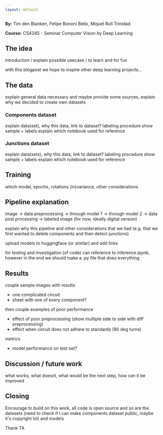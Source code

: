 ```yaml
---
layout: default
---
```


<!-- PENALTIES FOR BLOG
- No results, or not enough motivation for why there are no results
- Not enough effort shown
- Results are not explained
- Results are inconsistent and not motivated
- Insufficient "computer vision" alignment
- Unclear why an experiment is done (what question is answered by it, and why is this question interesting)

- The text is not stand-alone; it's not peer understandable.
- Using a term before defining/motivating it.
- Unclear logical reasoning step.
- Inconsistent use of terminology.
- Too much unnecessary detail. -->

**By:** Tim den Blanken, Felipe Bononi Bello, Miquel Rull Trinidad

**Course:** CS4245 - Seminar Computer Vision by Deep Learning

## The idea
introduction / explain possible usecase / to learn and for fun

with this blogpost we hope to inspire other deep learning projects...

## The data
explain general data necessary and maybe provide some sources, explain why we decided to create own datasets

### Components dataset
explain data(set), why this data, link to dataset?
labeling procedure
show sample + labels
explain which notebook used for reference

### Junctions dataset
explain data(sets), why this data, link to dataset?
labeling procedure
show sample + labels
explain which notebook used for reference

## Training
which model, epochs, rotations (in)variance, other considerations

## Pipeline explanation
image -> data preprocessing -> through model 1 -> through model 2 -> data post processing -> labeled image (for now, ideally digital version)

explain why this pipeline and other considerations that we had (e.g. that we first wanted to delete components and then detect junctions)

upload models to huggingface (or similar) and add links

for testing and investigation (of code) can reference to inference.ipynb, however in the end we should make a .py file that does everything

## Results
couple sample images with results
- one complicated circuit
- sheet with one of every component?

then couple examples of poor performance
- effect of poor preprocessing (show multiple side to side with diff preprocessing)
- effect when circuit does not adhere to standards (90 deg turns)

metrics
- model performance on test set?

## Discussion / future work
what works, what doesnt, what would be the next step, how can it be improved

## Closing
Encourage to build on this work, all code is open source and so are the datasets (need to check if I can make components dataset public, maybe it's copyright lol) and models

Thank TA

<!-- Text can be **bold**, _italic_, or ~~strikethrough~~.

[Link to another page](./another-page.html).

There should be whitespace between paragraphs.

There should be whitespace between paragraphs. We recommend including a README, or a file with information about your project.

# Header 1

This is a normal paragraph following a header. GitHub is a code hosting platform for version control and collaboration. It lets you and others work together on projects from anywhere.

## Header 2

> This is a blockquote following a header.
>
> When something is important enough, you do it even if the odds are not in your favor.

### Header 3

```js
// Javascript code with syntax highlighting.
var fun = function lang(l) {
  dateformat.i18n = require('./lang/' + l)
  return true;
}
```

```ruby
# Ruby code with syntax highlighting
GitHubPages::Dependencies.gems.each do |gem, version|
  s.add_dependency(gem, "= #{version}")
end
```

#### Header 4

*   This is an unordered list following a header.
*   This is an unordered list following a header.
*   This is an unordered list following a header.

##### Header 5

1.  This is an ordered list following a header.
2.  This is an ordered list following a header.
3.  This is an ordered list following a header.

###### Header 6

| head1        | head two          | three |
|:-------------|:------------------|:------|
| ok           | good swedish fish | nice  |
| out of stock | good and plenty   | nice  |
| ok           | good `oreos`      | hmm   |
| ok           | good `zoute` drop | yumm  |

### There's a horizontal rule below this.

* * *

### Here is an unordered list:

*   Item foo
*   Item bar
*   Item baz
*   Item zip

### And an ordered list:

1.  Item one
1.  Item two
1.  Item three
1.  Item four

### And a nested list:

- level 1 item
  - level 2 item
  - level 2 item
    - level 3 item
    - level 3 item
- level 1 item
  - level 2 item
  - level 2 item
  - level 2 item
- level 1 item
  - level 2 item
  - level 2 item
- level 1 item

### Small image

![Octocat](https://github.githubassets.com/images/icons/emoji/octocat.png)

### Large image

![Branching](https://guides.github.com/activities/hello-world/branching.png)


### Definition lists can be used with HTML syntax.

<dl>
<dt>Name</dt>
<dd>Godzilla</dd>
<dt>Born</dt>
<dd>1952</dd>
<dt>Birthplace</dt>
<dd>Japan</dd>
<dt>Color</dt>
<dd>Green</dd>
</dl>

```
Long, single-line code blocks should not wrap. They should horizontally scroll if they are too long. This line should be long enough to demonstrate this.
```

```
The final element.
``` -->